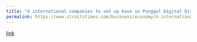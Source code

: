 ```yaml
---
title: "4 international companies to set up base in Punggol Digital District, creating about 2,000 jobs"
permalink: https://www.straitstimes.com/business/economy/4-international-companies-to-set-up-base-in-singapores-punggol-digital-district
---
```

[link](https://www.straitstimes.com/business/economy/4-international-companies-to-set-up-base-in-singapores-punggol-digital-district)